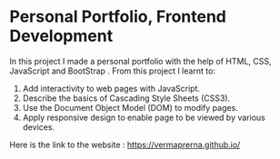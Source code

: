 # Personal Portfolio, Frontend Development

In this project I made a personal portfolio with the help of HTML, CSS, JavaScript and BootStrap . From this project I learnt to:

1. Add interactivity to web pages with JavaScript.
2. Describe the basics of Cascading Style Sheets (CSS3).
3. Use the Document Object Model (DOM) to modify pages.
4. Apply responsive design to enable page to be viewed by various devices.

Here is the link to the website : https://vermaprerna.github.io/
